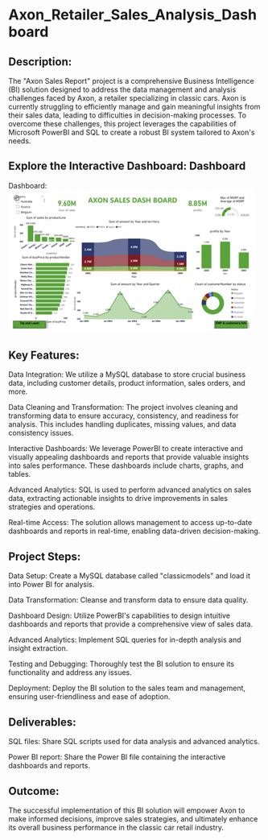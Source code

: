 # Axon_Retailer_Sales_Analysis_Dashboard
## Description:
The "Axon Sales Report" project is a comprehensive Business Intelligence (BI) solution designed to address the data management and analysis challenges faced by Axon, a retailer specializing in classic cars. Axon is currently struggling to efficiently manage and gain meaningful insights from their sales data, leading to difficulties in decision-making processes. To overcome these challenges, this project leverages the capabilities of Microsoft PowerBI and SQL to create a robust BI system tailored to Axon's needs.

## Explore the Interactive Dashboard: Dashboard
Dashboard:
<img width="491" alt="capstone_project_pics.pdf" src="https://github.com/jaya-karanam/Axon_Retailer_Sales_Analysis_Dashboard/blob/main/capstone_project_pics.pdf">

## Key Features:
Data Integration: We utilize a MySQL database to store crucial business data, including customer details, product information, sales orders, and more.

Data Cleaning and Transformation: The project involves cleaning and transforming data to ensure accuracy, consistency, and readiness for analysis. This includes handling duplicates, missing values, and data consistency issues.

Interactive Dashboards: We leverage PowerBI to create interactive and visually appealing dashboards and reports that provide valuable insights into sales performance. These dashboards include charts, graphs, and tables.

Advanced Analytics: SQL is used to perform advanced analytics on sales data, extracting actionable insights to drive improvements in sales strategies and operations.

Real-time Access: The solution allows management to access up-to-date dashboards and reports in real-time, enabling data-driven decision-making.

## Project Steps:
Data Setup: Create a MySQL database called "classicmodels" and load it into Power BI for analysis.

Data Transformation: Cleanse and transform data to ensure data quality.

Dashboard Design: Utilize PowerBI's capabilities to design intuitive dashboards and reports that provide a comprehensive view of sales data.

Advanced Analytics: Implement SQL queries for in-depth analysis and insight extraction.

Testing and Debugging: Thoroughly test the BI solution to ensure its functionality and address any issues.

Deployment: Deploy the BI solution to the sales team and management, ensuring user-friendliness and ease of adoption.

## Deliverables:
SQL files: Share SQL scripts used for data analysis and advanced analytics.

Power BI report: Share the Power BI file containing the interactive dashboards and reports.

## Outcome:
The successful implementation of this BI solution will empower Axon to make informed decisions, improve sales strategies, and ultimately enhance its overall business performance in the classic car retail industry.


